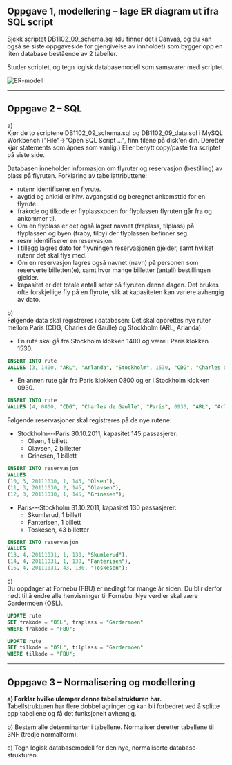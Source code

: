 ## Oppgave 1, modellering – lage ER diagram ut ifra SQL script

Sjekk scriptet DB1102_09_schema.sql (du finner det i Canvas, og du kan også se siste oppgaveside for gjengivelse av innholdet) som bygger opp en liten database bestående av 2 tabeller.

Studer scriptet, og tegn logisk databasemodell som samsvarer med scriptet.

![ER-modell](ER-diagram.png)

---

## Oppgave 2 – SQL

a)  
Kjør de to scriptene DB1102_09_schema.sql og DB1102_09_data.sql i MySQL Workbench ("File"->"Open SQL Script ...", finn filene på disk'en din. Deretter kjør statements som åpnes som vanlig.) Eller benytt copy/paste fra scriptet på siste side.

Databasen inneholder informasjon om flyruter og reservasjon (bestilling) av plass på flyruten. Forklaring av tabellattributtene:

-   rutenr identifiserer en flyrute.
-   avgtid og anktid er hhv. avgangstid og beregnet ankomsttid for en flyrute.
-   frakode og tilkode er flyplasskoden for flyplassen flyruten går fra og ankommer til.
-   Om en flyplass er det også lagret navnet (fraplass, tilplass) på flyplassen og byen (fraby, tilby) der flyplassen befinner seg.
-   resnr identifiserer en reservasjon.
-   I tillegg lagres dato for flyvningen reservasjonen gjelder, samt hvilket rutenr det skal flys med.
-   Om en reservasjon lagres også navnet (navn) på personen som reserverte billetten(e), samt hvor mange billetter (antall) bestillingen gjelder.
-   kapasitet er det totale antall seter på flyruten denne dagen. Det brukes ofte forskjellige fly på en flyrute, slik at kapasiteten kan variere avhengig av dato.

b)  
Følgende data skal registreres i databasen:
Det skal opprettes nye ruter mellom Paris (CDG, Charles de Gaulle) og Stockholm (ARL, Arlanda).

-   En rute skal gå fra Stockholm klokken 1400 og være i Paris klokken 1530.

```sql
INSERT INTO rute
VALUES (3, 1400, "ARL", "Arlanda", "Stockholm", 1530, "CDG", "Charles de Gaulle", "Paris");
```

-   En annen rute går fra Paris klokken 0800 og er i Stockholm klokken 0930.

```sql
INSERT INTO rute
VALUES (4, 0800, "CDG", "Charles de Gaulle", "Paris", 0930, "ARL", "Arlanda", "Stockholm");
```

Følgende reservasjoner skal registreres på de nye rutene:

-   Stockholm--‐Paris 30.10.2011, kapasitet 145 passasjerer:
    -   Olsen, 1 billett
    -   Olavsen, 2 billetter
    -   Grinesen, 1 billett

```sql
INSERT INTO reservasjon
VALUES
(10, 3, 20111030, 1, 145, "Olsen"),
(11, 3, 20111030, 2, 145, "Olavsen"),
(12, 3, 20111030, 1, 145, "Grinesen");
```

-   Paris--‐Stockholm 31.10.2011, kapasitet 130 passasjerer:
    -   Skumlerud, 1 billett
    -   Fanterisen, 1 billett
    -   Toskesen, 43 billetter

```sql
INSERT INTO reservasjon
VALUES
(13, 4, 20111031, 1, 130, "Skumlerud"),
(14, 4, 20111031, 1, 130, "Fanterisen"),
(15, 4, 20111031, 43, 130, "Toskesen");
```

c)  
Du oppdager at Fornebu (FBU) er nedlagt for mange år siden. Du blir derfor nødt til å endre alle henvisninger til Fornebu. Nye verdier skal være Gardermoen (OSL).

```sql
UPDATE rute
SET frakode = "OSL", fraplass = "Gardermoen"
WHERE frakode = "FBU";
```

```sql
UPDATE rute
SET tilkode = "OSL", tilplass = "Gardermoen"
WHERE tilkode = "FBU";
```

---

## Oppgave 3 – Normalisering og modellering

**a) Forklar hvilke ulemper denne tabellstrukturen har.**  
Tabellstrukturen har flere dobbellagringer og kan bli forbedret ved å splitte opp tabellene og få det funksjonelt avhengig.

b) Bestem alle determinanter i tabellene. Normaliser deretter tabellene til 3NF (tredje normalform).

c) Tegn logisk databasemodell for den nye, normaliserte database-strukturen.
